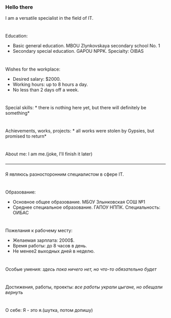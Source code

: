 ### Hello there 
I am a versatile specialist in the field of IT.
#
Education:
 - Basic general education. MBOU Zlynkovskaya secondary school No. 1
 - Secondary special education. GAPOU NPPK. Specialty: OIBAS
#
Wishes for the workplace:
 - Desired salary: $2000.
 - Working hours: up to 8 hours a day.
 - No less than 2 days off a week.
#
Special skills: * there is nothing here yet, but there will definitely be something*
#
Achievements, works, projects: * all works were stolen by Gypsies, but promised to return*
#
About me: I am me.(joke, I'll finish it later)
###
-------------------------------------------------
###
 Я являюсь разносторонним специалистом в сфере IT.
#
Образование:
 - Основное общее образование. МБОУ Злынковская СОШ №1
 - Среднее специальное образование. ГАПОУ НППК. Специальность: ОИБАС
#
Пожелания к рабочему месту:
 - Желаемая зарплата: 2000$.
 - Время работы: до 8 часов в день.
 - Не менее2 выходных дней в неделю.
#
Особые умения: *здесь пока ничего нет, но что-то обязательно будет*
#
Достижения, работы, проекты: *все работы украли цыгане, но обещали вернуть*
#
О себе: Я - это я.(шутка, потом допишу)
